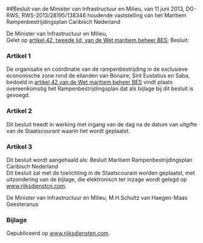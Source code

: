 <meta http-equiv='Content-Type' content='text/html; charset=utf-8' />

##Besluit van de Minister van Infrastructuur en Milieu, van 11 juni 2013, DG-RWS, RWS-2013/28195/138346 houdende vaststelling van het Maritiem Rampenbestrijdingsplan Caribisch Nederland

De Minister van Infrastructuur en Milieu,  
Gelet op [artikel 42, tweede lid, van de Wet maritiem beheer BES](../../../../../../../wet-BES/wet/maritiem/beheer/bes/BWBR0028550/README.md);
Besluit:    

### Artikel  1  

De organisatie en coördinatie van de rampenbestrijding in de exclusieve economische zone rond de eilanden van Bonaire, Sint Eustatius en Saba, bedoeld in [artikel 42 van de Wet maritiem beheer BES](../../../../../../../wet-BES/wet/maritiem/beheer/bes/BWBR0028550/README.md) vindt plaats overeenkomstig het Rampenbestrijdingsplan dat als bijlage bij dit besluit is gevoegd.  

### Artikel  2  

Dit besluit treedt in werking met ingang van de dag na de datum van uitgifte van de Staatscourant waarin het wordt geplaatst.  

### Artikel  3  

Dit besluit wordt aangehaald als: Besluit Maritiem Rampenbestrijdingsplan Caribisch Nederland  
Dit besluit zal met de toelichting in de Staatscourant worden geplaatst, met uitzondering van de bijlage, die elektronisch ter inzage wordt gelegd op www.rijksdienstcn.com.  

De 
Minister van Infrastructuur en Milieu,
M.H.Schultz van Haegen-Maas Geesteranus  

### Bijlage  

Gepubliceerd op www.rijksdiensten.com.  
